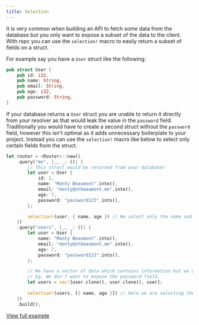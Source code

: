```yaml
---
title: Selection
---
```


It is very common when building an API to fetch some data from the database but you only want to expose a subset of the data to the client. With rspc you can use the `selection!` macro to easily return a subset of fields on a struct.

For example say you have a `User` struct like the following:

```rust
pub struct User {
    pub id: i32,
    pub name: String,
    pub email: String,
    pub age: i32,
    pub password: String,
}
```

If your database returns a `User` struct you are unable to return it directly from your resolver as that would leak the value in the `password` field. Traditionally you would have to create a second struct without the `password` field, however this isn't optimal as it adds unnecessary boilerplate to your project. Instead you can use the `selection!` macro like below to select only certain fields from the struct.

```rust
let router = <Router>::new()
    .query("me", |_, _: ()| {
        // This struct would be returned from your database!
        let user = User {
            id: 1,
            name: "Monty Beaumont".into(),
            email: "monty@otbeaumont.me".into(),
            age: 7,
            password: "password123".into(),
        };

        selection!(user, { name, age }) // We select only the name and age fields to return
    })
    .query("users", |_, _: ()| {
        let user = User {
            name: "Monty Beaumont".into(),
            email: "monty@otbeaumont.me".into(),
            age: 7,
            password: "password123".into(),
        };

        // We have a vector of data which contains information but we only want to return some of it the user.
        // Eg. We don't want to expose the password field.
        let users = vec![user.clone(), user.clone(), user];
        
        selection!(users, [{ name, age }]) // Here we are selecting the fields we want to expose on each item in the list. This is completely type safe!
    })
    .build();
```

[View full example](https://github.com/oscartbeaumont/rspc/blob/main/examples/selection.rs)